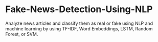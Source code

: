 # Fake-News-Detection-Using-NLP
Analyze news articles and classify them as real or fake using NLP and machine learning by using TF-IDF, Word Embeddings, LSTM, Random Forest, or SVM. 
